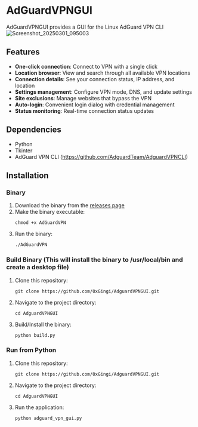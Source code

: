 # AdGuardVPNGUI

AdGuardVPNGUI provides a GUI for the Linux AdGuard VPN CLI
![Screenshot_20250301_095003](https://github.com/user-attachments/assets/3c385c0e-c4d4-45f8-a642-2f36429d9474)

## Features

- **One-click connection**: Connect to VPN with a single click
- **Location browser**: View and search through all available VPN locations
- **Connection details**: See your connection status, IP address, and location
- **Settings management**: Configure VPN mode, DNS, and update settings
- **Site exclusions**: Manage websites that bypass the VPN
- **Auto-login**: Convenient login dialog with credential management
- **Status monitoring**: Real-time connection status updates

## Dependencies

- Python
- Tkinter
- AdGuard VPN CLI (https://github.com/AdguardTeam/AdguardVPNCLI)

## Installation

### Binary

1. Download the binary from the [releases page](https://github.com/0xGingi/AdguardVPNGUI/releases)
2. Make the binary executable:
   ```
   chmod +x AdGuardVPN
   ```
3. Run the binary:
   ```
   ./AdGuardVPN
   ```

### Build Binary (This will install the binary to /usr/local/bin and create a desktop file)

1. Clone this repository:
   ```
   git clone https://github.com/0xGingi/AdguardVPNGUI.git
   ```
2. Navigate to the project directory:
   ```
   cd AdguardVPNGUI
   ```
3. Build/Install the binary:
   ```
   python build.py
   ```

### Run from Python

1. Clone this repository:
   ```
   git clone https://github.com/0xGingi/AdguardVPNGUI.git
   ```
4. Navigate to the project directory:
   ```
   cd AdguardVPNGUI
   ```
5. Run the application:
   ```
   python adguard_vpn_gui.py
   ```
